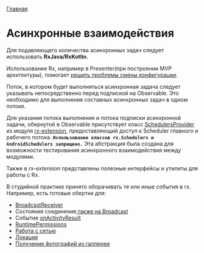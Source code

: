[Главная](../main.md)

# Асинхронные взаимодействия

Для подавляющего количества асинхронных задач следует использовать **RxJava/RxKotlin**.

Использование Rx, например в Presenter(при построении MVP архитектуры),
помогает [решить проблемы смены конфигурации][core-mvp].

Поток, в котором будет выполняться асинхронная задача следует указывать
непосредственно перед подпиской на Observable.
Это необходимо для выполнения составных асинхронных задач в одном
потоке.

Для указания потока выполнения и потока подписки асинхронной
задачи, обернутой в Observable присутствует класс [SchedulersProvider](../../rx-extension/lib-rx-extension/src/main/java/ru/surfstudio/android/rx/extension/scheduler/SchedulersProviderImpl.java)
из модуля [rx-extension](../../rx-extension/lib-rx-extension/README.md),
предоставляющий доступ к Scheduler главного и рабочего потока.
**`Использование классов rx.Schedulers и AndroidSchedulers запрещено.`**
Эта абстракция была создана для возможности тестирования асинхронного
взаимодействия между модулями.

Также в *rx-extension* представлены полезные интерфейсы и утилиты для работы с Rx.

В студийной практике принято оборачивать те или иные события в rx.
Например, есть готовые обертки для:
- [BroadcastReceiver](../../broadcast-extension/lib-broadcast-extension/README.md)
- Состояния соединения,[также на Broadcast](../../connection/lib-connection/README.md)
- Событие [onActivityResult][core-ui]
- [RuntimePermissions][core-ui]
- [Работа с сетью](../../docs/interactor/network.md)
- [Локация](../../location/lib-location/README.md)
- [Получение фотографий из галлереи](../../picture-provider/lib-picture-provider/)

[core-mvp]: ../../mvp/lib-core-mvp/README.md
[core-ui]: ../../core-ui/lib-core-ui/README.md
